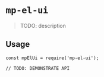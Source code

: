# `mp-el-ui`

> TODO: description

## Usage

```
const mpElUi = require('mp-el-ui');

// TODO: DEMONSTRATE API
```
